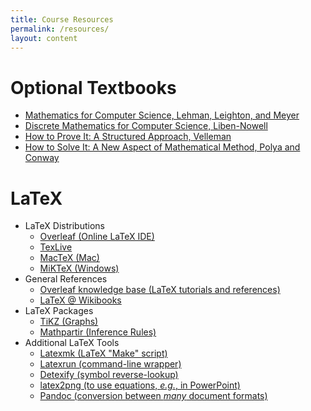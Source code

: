 ```yaml
---
title: Course Resources
permalink: /resources/
layout: content
---
```


# Optional Textbooks

*   [Mathematics for Computer Science, Lehman, Leighton, and Meyer](https://courses.csail.mit.edu/6.042/spring18/mcs.pdf)
*   [Discrete Mathematics for Computer Science, Liben-Nowell](http://www.cs.carleton.edu/faculty/dln/book/)
*   [How to Prove It: A Structured Approach, Velleman](https://www.amazon.com/How-Prove-Structured-Approach-2nd/dp/0521675995)
*   [How to Solve It: A New Aspect of Mathematical Method, Polya and Conway](https://www.amazon.com/How-Solve-Mathematical-Princeton-Science/dp/069116407X)

# LaTeX

*   LaTeX Distributions
    +   [Overleaf (Online LaTeX IDE)](https://www.overleaf.com/)
    +   [TexLive](https://www.tug.org/texlive/)
    +   [MacTeX (Mac)](http://www.tug.org/mactex/)
    +   [MiKTeX (Windows)](https://miktex.org/)
*   General References
    +   [Overleaf knowledge base (LaTeX tutorials and references)](https://www.overleaf.com/learn)
    +   [LaTeX @ Wikibooks](https://en.wikibooks.org/wiki/LaTeX)
*   LaTeX Packages
    +   [TiKZ (Graphs)](http://www.texample.net/tikz/)
    +   [Mathpartir (Inference Rules)](http://cristal.inria.fr/~remy/latex/)
*   Additional LaTeX Tools
    +   [Latexmk (LaTeX "Make" script)](https://mg.readthedocs.io/latexmk.html)
    +   [Latexrun (command-line wrapper)](https://github.com/aclements/latexrun)
    +   [Detexify (symbol reverse-lookup)](http://detexify.kirelabs.org/classify.html)
    +   [latex2png (to use equations, _e.g._, in PowerPoint)](http://latex2png.com/)
    +   [Pandoc (conversion between _many_ document formats)](https://pandoc.org/)
